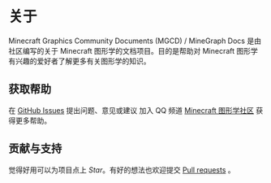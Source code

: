# 关于

Minecraft Graphics Community Documents (MGCD) / MineGraph Docs 是由社区编写的关于 Minecraft 图形学的文档项目。目的是帮助对 Minecraft 图形学有兴趣的爱好者了解更多有关图形学的知识。

## 获取帮助

在 [GitHub Issues](https://github.com/MineGraphCN/MGC_Docs/issues) 提出问题、意见或建议
加入 QQ 频道 [Minecraft 图形学社区](https://pd.qq.com/s/7lqo0embd) 获得更多帮助。

## 贡献与支持

觉得好用可以为项目点上 *Star*。有好的想法也欢迎提交 [Pull requests](https://github.com/MineGraphCN/MGC_Docs/pulls) 。
